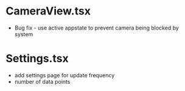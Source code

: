 # CameraView.tsx
- Bug fix - use active appstate to prevent camera being blocked by system


# Settings.tsx
- add settings page for update frequency
- number of data points

